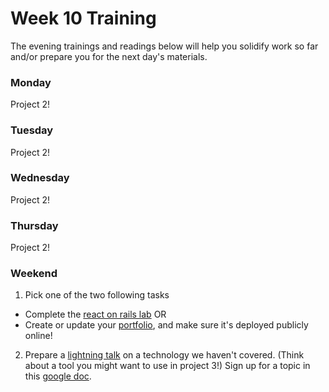 # Week 10 Training

The evening trainings and readings below will help you solidify work so far and/or prepare you for the next day's materials.

### Monday

Project 2!

### Tuesday

Project 2!

### Wednesday

Project 2!

### Thursday

Project 2!

### Weekend

1. Pick one of the two following tasks
  - Complete the [react on rails lab](https://github.com/sf-wdi-31/react-on-rails) OR
  - Create or update your [portfolio](./portfolio.md), and make sure it's deployed publicly online!
2. Prepare a [lightning talk](./lightning-talk.md) on a technology we haven't covered. (Think about a tool you might want to use in project 3!) Sign up for a topic in this [google doc](https://docs.google.com/document/d/1pgbCLVV46opLFRohWFD0bgP14XUbsiAUu8kIdBKNiZ8/edit?usp=sharing).
